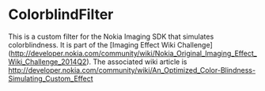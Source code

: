 ColorblindFilter
================
This is a custom filter for the Nokia Imaging SDK that simulates colorblindness. It is part of the [Imaging Effect Wiki Challenge] (http://developer.nokia.com/community/wiki/Nokia_Original_Imaging_Effect_Wiki_Challenge_2014Q2). The associated wiki article is http://developer.nokia.com/community/wiki/An_Optimized_Color-Blindness-Simulating_Custom_Effect
